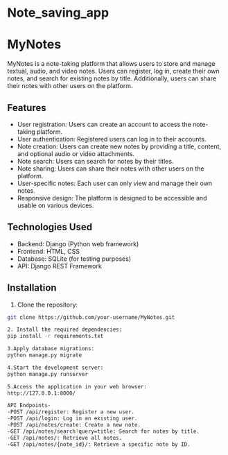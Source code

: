 # Note_saving_app
# MyNotes

MyNotes is a note-taking platform that allows users to store and manage textual, audio, and video notes. Users can register, log in, create their own notes, and search for existing notes by title. Additionally, users can share their notes with other users on the platform.

## Features

- User registration: Users can create an account to access the note-taking platform.
- User authentication: Registered users can log in to their accounts.
- Note creation: Users can create new notes by providing a title, content, and optional audio or video attachments.
- Note search: Users can search for notes by their titles.
- Note sharing: Users can share their notes with other users on the platform.
- User-specific notes: Each user can only view and manage their own notes.
- Responsive design: The platform is designed to be accessible and usable on various devices.

## Technologies Used

- Backend: Django (Python web framework)
- Frontend: HTML, CSS
- Database: SQLite (for testing purposes)
- API: Django REST Framework

## Installation

1. Clone the repository:

```bash
git clone https://github.com/your-username/MyNotes.git

2. Install the required dependencies:
pip install -r requirements.txt

3.Apply database migrations:
python manage.py migrate

4.Start the development server:
python manage.py runserver

5.Access the application in your web browser:
http://127.0.0.1:8000/

API Endpoints-
-POST /api/register: Register a new user.
-POST /api/login: Log in an existing user.
-POST /api/notes/create: Create a new note.
-GET /api/notes/search?query=title: Search for notes by title.
-GET /api/notes/: Retrieve all notes.
-GET /api/notes/{note_id}/: Retrieve a specific note by ID.
